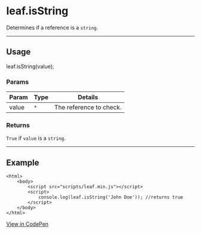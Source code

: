 # leaf.isString

Determines if a reference is a `string`.

----------------------------------------------------------------------

## Usage

leaf.isString(value);

### Params

| Param           | Type          | Details                          |
| --------------- | ------------- | -------------------------------- |
| value           | `*`           | The reference to check.          |

### Returns

`True` if `value` is a `string`.

----------------------------------------------------------------------

## Example

	<html>
		<body>
			<script src="scripts/leaf.min.js"></script>
			<script>
				console.log(leaf.isString('John Doe')); //returns true
			</script>
		</body>
	</html>

[View in CodePen](https://codepen.io/leaf-git/pen/zKWbpd)

